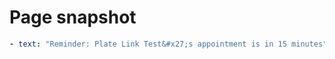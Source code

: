 # Page snapshot

```yaml
- text: "Reminder: Plate Link Test&#x27;s appointment is in 15 minutes"
```